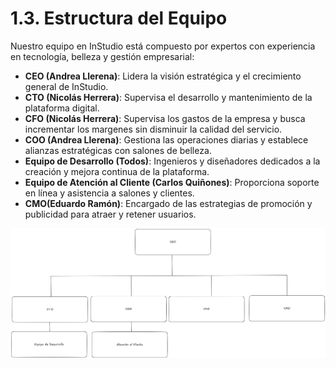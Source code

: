 # 1.3. Estructura del Equipo

Nuestro equipo en InStudio está compuesto por expertos con experiencia en tecnología, belleza y gestión empresarial:

- **CEO (Andrea Llerena)**: Lidera la visión estratégica y el crecimiento general de InStudio.
- **CTO (Nicolás Herrera)**: Supervisa el desarrollo y mantenimiento de la plataforma digital.
- **CFO (Nicolás Herrera)**: Supervisa los gastos de la empresa y busca incrementar los margenes sin disminuir la calidad del servicio.
- **COO (Andrea Llerena)**: Gestiona las operaciones diarias y establece alianzas estratégicas con salones de belleza.
- **Equipo de Desarrollo (Todos)**: Ingenieros y diseñadores dedicados a la creación y mejora continua de la plataforma.
- **Equipo de Atención al Cliente (Carlos Quiñones)**: Proporciona soporte en línea y asistencia a salones y clientes.
- **CMO(Eduardo Ramón)**: Encargado de las estrategias de promoción y publicidad para atraer y retener usuarios.


  
![alt text](<Organigrama.png>)
